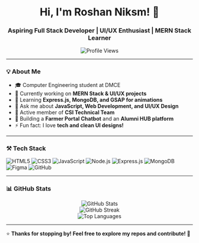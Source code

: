 <h1 align="center">Hi, I'm Roshan Niksm! 🚀</h1>  
<h3 align="center">Aspiring Full Stack Developer | UI/UX Enthusiast | MERN Stack Learner</h3>  

<p align="center">
  <img src="https://komarev.com/ghpvc/?username=roshanniksm&label=Profile%20Views&color=0e75b6&style=flat" alt="Profile Views" />
</p>

---

### **💡 About Me**
- 🎓 Computer Engineering student at DMCE  
- 🔭 Currently working on **MERN Stack & UI/UX projects**  
- 🌱 Learning **Express.js, MongoDB, and GSAP for animations**  
- 💬 Ask me about **JavaScript, Web Development, and UI/UX Design**  
- 🚀 Active member of **CSI Technical Team**  
- 🎯 Building a **Farmer Portal Chatbot** and an **Alumni HUB platform**  
- ⚡ Fun fact: I love **tech and clean UI designs!**  

---

### **⚒️ Tech Stack**
![HTML5](https://img.shields.io/badge/HTML5-%23E34F26.svg?style=flat&logo=html5&logoColor=white)
![CSS3](https://img.shields.io/badge/CSS3-%231572B6.svg?style=flat&logo=css3&logoColor=white)
![JavaScript](https://img.shields.io/badge/JavaScript-%23F7DF1E.svg?style=flat&logo=javascript&logoColor=black)
![Node.js](https://img.shields.io/badge/Node.js-%2343853D.svg?style=flat&logo=node.js&logoColor=white)
![Express.js](https://img.shields.io/badge/Express.js-%23000000.svg?style=flat&logo=express&logoColor=white)
![MongoDB](https://img.shields.io/badge/MongoDB-%2347A248.svg?style=flat&logo=mongodb&logoColor=white)
![Figma](https://img.shields.io/badge/Figma-%23F24E1E.svg?style=flat&logo=figma&logoColor=white)
![GitHub](https://img.shields.io/badge/GitHub-%23181717.svg?style=flat&logo=github&logoColor=white)

---

### **📊 GitHub Stats**
<p align="center">
  <img src="https://github-readme-stats.vercel.app/api?username=roshannikam&show_icons=true&theme=radical&count_private=true" alt="GitHub Stats" />
  <br>

  <img src="https://github-readme-streak-stats.herokuapp.com?user=roshanniksm&theme=radical&hide_border=true" alt="GitHub Streak" />


  <br>
  <img src="https://github-readme-stats.vercel.app/api/top-langs/?username=roshannikam&layout=compact&theme=radical" alt="Top Languages" />
</p>

---

⭐ **Thanks for stopping by! Feel free to explore my repos and contribute! 🚀**  

